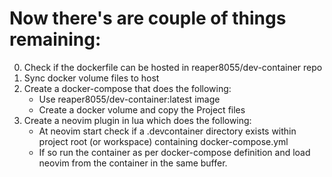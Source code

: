 # Now there's are couple of things remaining:

0. Check if the dockerfile can be hosted in reaper8055/dev-container repo
1. Sync docker volume files to host 
2. Create a docker-compose that does the following:
   - Use reaper8055/dev-container:latest image
   - Create a docker volume and copy the Project files
3. Create a neovim plugin in lua which does the following:
   - At neovim start check if a .devcontainer directory exists within project
   root (or workspace) containing docker-compose.yml
   - If so run the container as per docker-compose definition and load neovim
   from the container in the same buffer.
